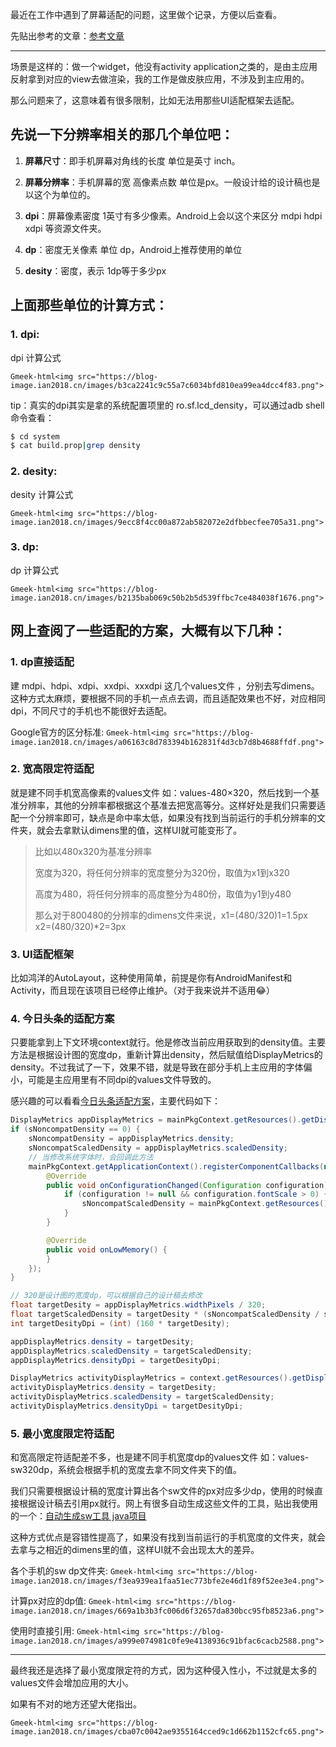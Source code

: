 最近在工作中遇到了屏幕适配的问题，这里做个记录，方便以后查看。

先贴出参考的文章：[参考文章](https://mp.weixin.qq.com/s/Tdxg9xOcJKQcmCM9apa3LQ)

---

场景是这样的：做一个widget，他没有activity application之类的，是由主应用反射拿到对应的view去做渲染，我的工作是做皮肤应用，不涉及到主应用的。

那么问题来了，这意味着有很多限制，比如无法用那些UI适配框架去适配。

## 先说一下分辨率相关的那几个单位吧：

1. **屏幕尺寸**：即手机屏幕对角线的长度 单位是英寸 inch。

2. **屏幕分辨率**：手机屏幕的宽 高像素点数 单位是px。一般设计给的设计稿也是以这个为单位的。

3. **dpi**：屏幕像素密度 1英寸有多少像素。Android上会以这个来区分 mdpi hdpi xdpi 等资源文件夹。

4. **dp**：密度无关像素 单位 dp，Android上推荐使用的单位

5. **desity**：密度，表示 1dp等于多少px

## 上面那些单位的计算方式：

### 1. **dpi**:

dpi 计算公式

`Gmeek-html<img src="https://blog-image.ian2018.cn/images/b3ca2241c9c55a7c6034bfd810ea99ea4dcc4f83.png">`

tip：真实的dpi其实是拿的系统配置项里的 ro.sf.lcd_density，可以通过adb shell命令查看：

```bash
$ cd system
$ cat build.prop|grep density 
```

### 2. **desity**:

desity 计算公式

`Gmeek-html<img src="https://blog-image.ian2018.cn/images/9ecc8f4cc00a872ab582072e2dfbbecfee705a31.png">`

### 3. **dp**:

dp 计算公式

`Gmeek-html<img src="https://blog-image.ian2018.cn/images/b2135bab069c50b2b5d539ffbc7ce484038f1676.png">`

## 网上查阅了一些适配的方案，大概有以下几种：

### 1. dp直接适配

建 mdpi、hdpi、xdpi、xxdpi、xxxdpi 这几个values文件 ，分别去写dimens。这种方式太麻烦，要根据不同的手机一点点去调，而且适配效果也不好，对应相同dpi，不同尺寸的手机也不能很好去适配。

Google官方的区分标准:
`Gmeek-html<img src="https://blog-image.ian2018.cn/images/a06163c8d783394b162831f4d3cb7d8b4688ffdf.png">`

### 2. 宽高限定符适配

就是建不同手机宽高像素的values文件 如：values-480×320，然后找到一个基准分辨率，其他的分辨率都根据这个基准去把宽高等分。这样好处是我们只需要适配一个分辨率即可，缺点是命中率太低，如果没有找到当前运行的手机分辨率的文件夹，就会去拿默认dimens里的值，这样UI就可能变形了。

> 比如以480x320为基准分辨率
> 
> 宽度为320，将任何分辨率的宽度整分为320份，取值为x1到x320
> 
> 高度为480，将任何分辨率的高度整分为480份，取值为y1到y480
> 
> 那么对于800480的分辨率的dimens文件来说，x1=(480/320)1=1.5px x2=(480/320)*2=3px

### 3. UI适配框架

比如鸿洋的AutoLayout，这种使用简单，前提是你有AndroidManifest和Activity，而且现在该项目已经停止维护。（对于我来说并不适用😂）

### 4. 今日头条的适配方案

只要能拿到上下文环境context就行。他是修改当前应用获取到的density值。主要方法是根据设计图的宽度dp，重新计算出density，然后赋值给DisplayMetrics的density。不过我试了一下，效果不错，就是导致在部分手机上主应用的字体偏小，可能是主应用里有不同dpi的values文件导致的。

感兴趣的可以看看[今日头条适配方案](https://mp.weixin.qq.com/s/d9QCoBP6kV9VSWvVldVVwA)，主要代码如下：
```java
DisplayMetrics appDisplayMetrics = mainPkgContext.getResources().getDisplayMetrics();
if (sNoncompatDensity == 0) {
    sNoncompatDensity = appDisplayMetrics.density;
    sNoncompatScaledDensity = appDisplayMetrics.scaledDensity;
    // 当修改系统字体时，会回调此方法
    mainPkgContext.getApplicationContext().registerComponentCallbacks(new ComponentCallbacks() {
        @Override
        public void onConfigurationChanged(Configuration configuration) {
            if (configuration != null && configuration.fontScale > 0) {
                sNoncompatScaledDensity = mainPkgContext.getResources().getDisplayMetrics().scaledDensity;
            }
        }

        @Override
        public void onLowMemory() {
        }
    });
}

// 320是设计图的宽度dp，可以根据自己的设计稿去修改
float targetDesity = appDisplayMetrics.widthPixels / 320;
float targetScaledDensity = targetDesity * (sNoncompatScaledDensity / sNoncompatDensity);
int targetDesityDpi = (int) (160 * targetDesity);

appDisplayMetrics.density = targetDesity;
appDisplayMetrics.scaledDensity = targetScaledDensity;
appDisplayMetrics.densityDpi = targetDesityDpi;

DisplayMetrics activityDisplayMetrics = context.getResources().getDisplayMetrics();
activityDisplayMetrics.density = targetDesity;
activityDisplayMetrics.scaledDensity = targetScaledDensity;
activityDisplayMetrics.densityDpi = targetDesityDpi;
```

### 5. 最小宽度限定符适配

和宽高限定符适配差不多，也是建不同手机宽度dp的values文件 如：values-sw320dp，系统会根据手机的宽度去拿不同文件夹下的值。

我们只需要根据设计稿的宽度计算出各个sw文件的px对应多少dp，使用的时候直接根据设计稿去引用px就行。网上有很多自动生成这些文件的工具，贴出我使用的一个：[自动生成sw工具 java项目](https://github.com/ladingwu/dimens_sw)

这种方式优点是容错性提高了，如果没有找到当前运行的手机宽度的文件夹，就会去拿与之相近的dimens里的值，这样UI就不会出现太大的差异。

各个手机的sw dp文件夹:
`Gmeek-html<img src="https://blog-image.ian2018.cn/images/f3ea939ea1faa51ec773bfe2e46d1f89f52ee3e4.png">`

计算px对应的dp值:
`Gmeek-html<img src="https://blog-image.ian2018.cn/images/669a1b3b3fc006d6f32657da830bcc95fb8523a6.png">`

使用时直接引用:
`Gmeek-html<img src="https://blog-image.ian2018.cn/images/a999e074981c0fe9e4138936c91bfac6cacb2588.png">`

---

最终我还是选择了最小宽度限定符的方式，因为这种侵入性小，不过就是太多的values文件会增加应用的大小。

如果有不对的地方还望大佬指出。

`Gmeek-html<img src="https://blog-image.ian2018.cn/images/cba07c0042ae9355164cced9c1d662b1152cfc65.png">`


<!-- ##{"timestamp":1541387705}## -->